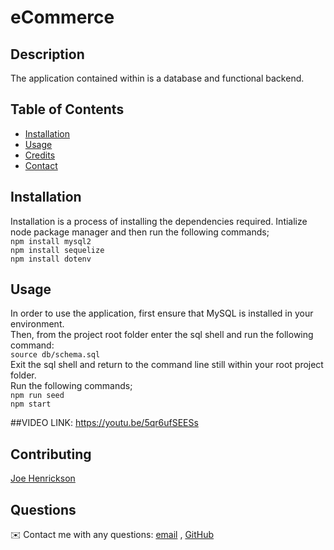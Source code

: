 # eCommerce 

## Description 

The application contained within is a database and functional backend. 

## Table of Contents 

* [Installation](#installation)
* [Usage](#usage)
* [Credits](#credits)
* [Contact](#contact)


## Installation

Installation is a process of installing the dependencies required.
Intialize node package manager and then run the following commands;  
`npm install mysql2`   
`npm install sequelize`   
`npm install dotenv`   

## Usage 

 In order to use the application, first ensure that MySQL is installed in your environment.    
 Then, from the project root folder enter the sql shell and run the following command:          
`source db/schema.sql`        
Exit the sql shell and return to the command line still within your root project folder.      
Run the following commands;          
`npm run seed`    
`npm start`    

##VIDEO LINK: 
https://youtu.be/5qr6ufSEESs


## Contributing

 [Joe Henrickson](https://github.com/joehenrickson)

## Questions

✉️ Contact me with any questions: [email](mailto:joehenrickson@gmail.com) , [GitHub](https://github.com/joehenrickson)<br />
